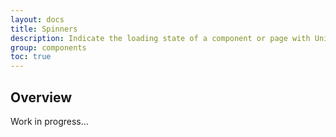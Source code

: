 ```yaml
---
layout: docs
title: Spinners
description: Indicate the loading state of a component or page with UniKorn spinners, built entirely with HTML, CSS, and no JavaScript.
group: components
toc: true
---
```


## Overview

Work in progress...
